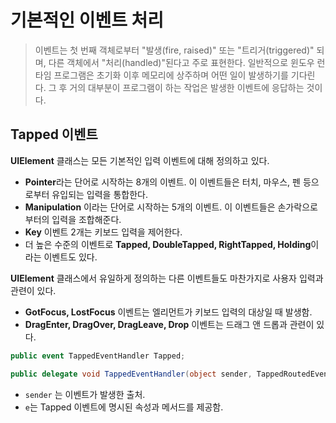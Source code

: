# 기본적인 이벤트 처리

> 이벤트는 첫 번째 객체로부터 "발생(fire, raised)" 또는 "트리거(triggered)" 되며, 다른 객체에서 "처리(handled)"된다고 주로 표현한다.
> 일반적으로 윈도우 런타임 프로그램은 초기화 이후 메모리에 상주하며 어떤 일이 발생하기를 기다린다.
> 그 후 거의 대부분이 프로그램이 하는 작업은 발생한 이벤트에 응답하는 것이다.

## Tapped 이벤트
**UIElement** 클래스는 모든 기본적인 입력 이벤트에 대해 정의하고 있다.
- **Pointer**라는 단어로 시작하는 8개의 이벤트. 이 이벤트들은 터치, 마우스, 펜 등으로부터 유입되는 입력을 통합한다.
- **Manipulation** 이라는 단어로 시작하는 5개의 이벤트. 이 이벤트들은 손가락으로부터의 입력을 조합해준다.
- **Key** 이벤트 2개는 키보드 입력을 제어한다.
- 더 높은 수준의 이벤트로 **Tapped, DoubleTapped, RightTapped, Holding**이라는 이벤트도 있다.

**UIElement** 클래스에서 유일하게 정의하는 다른 이벤트들도 마찬가지로 사용자 입력과 관련이 있다.
- **GotFocus, LostFocus** 이벤트는 엘리먼트가 키보드 입력의 대상일 때 발생함.
- **DragEnter, DragOver, DragLeave, Drop** 이벤트는 드래그 앤 드롭과 관련이 있다.

```csharp
public event TappedEventHandler Tapped;
```

```csharp
public delegate void TappedEventHandler(object sender, TappedRoutedEventArgs e);
```
- `sender` 는 이벤트가 발생한 출처.
- `e`는 Tapped 이벤트에 명시된 속성과 메서드를 제공함.